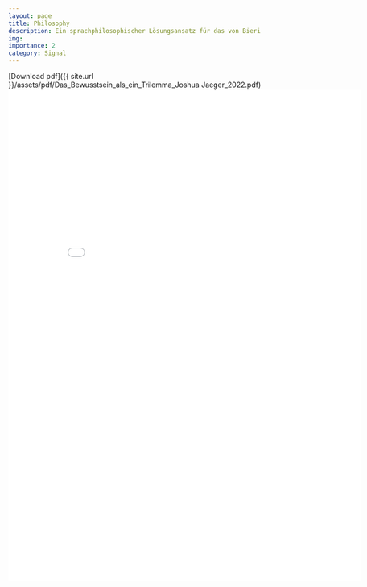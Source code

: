 ```yaml
---
layout: page
title: Philosophy
description: Ein sprachphilosophischer Lösungsansatz für das von Bieri verfasste Trilemma
img:
importance: 2
category: Signal
---
```



[Download pdf]({{ site.url }}/assets/pdf/Das_Bewusstsein_als_ein_Trilemma_Joshua Jaeger_2022.pdf)
<embed src="{{ site.url }}/assets/pdf/Das_Bewusstsein_als_ein_Trilemma_Joshua Jaeger_2022.pdf" width="700" height="975" type="application/pdf"/>